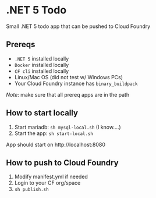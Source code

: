 # .NET 5 Todo

Small .NET 5 todo app that can be pushed to Cloud Foundry

## Prereqs
* `.NET 5` installed locally
* `Docker` installed locally
* `CF cli` installed locally
* Linux/Mac OS (did not test w/ Windows PCs)
* Your Cloud Foundry instance has `binary_buildpack`

*Note*: make sure that all prereq apps are in the path

## How to start locally
1. Start mariadb: `sh mysql-local.sh` (I know....)
1. Start the app: `sh start-local.sh`

App should start on http://localhost:8080

## How to push to Cloud Foundry
1. Modify manifest.yml if needed
1. Login to your CF org/space
1. `sh publish.sh`
